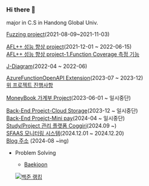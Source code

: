 ### Hi there 👋
major in C.S in Handong Global Univ.


[Fuzzing project](https://github.com/Hwangwoosam/fuzzing)(2021-08-09~2021-11-03)  

[AFL++ 성능 향상 project](https://github.com/Hwangwoosam/AFLplusplus)(2021-12-01 ~ 2022-06-15)  
[AFL++ 성능 향상 project-1.Function Coverage 측정 기능](https://github.com/Hwangwoosam/FunCov)

[J-Diagram](https://github.com/OH318/J-Diagram)(2022-04 ~ 2022-06)  

[AzureFunctionOpenAPI Extension](https://github.com/OSC-Masters-Team/azure-functions-openapi-extension)(2023-07 ~ 2023-12)  
[위 프로젝트 진행사항](https://github.com/OSC-Masters-Team/azure-functions-openapi-extension/wiki/AzureFunctionOpenAPI-%EC%A7%84%ED%96%89-%EC%83%81%ED%99%A9-%E2%80%90-%EC%9A%B0%EC%82%BC)

[MoneyBook 가계부 Project](https://github.com/Hwangwoosam/MoneyBook)(2023-06-01 ~ 일시중단)

[Back-End Proejct-Cloud Storage](https://github.com/Hwangwoosam/Back-EndProject)(2023-12 ~ 일시중단)  
[Back-End Proejct-Mini pay](https://github.com/Hwangwoosam/BackEnd-Mini-pay)(2024-04 ~ 일시중단)  
[Study/Project 관리 플랫폼 Coggiri](https://github.com/HAE-Side-Project/COKKIRI_Backend)(2024.09 ~)  
[SFAAS 모니터링 시스템](https://github.com/HAE-SMARTFACTORY-2/SFaaS-Server)(2024.12.01 ~ 2024.12.20)  
[Blog 주소](https://wood-codeatlas.tistory.com/) (2024-08 ~ing)
- Problem Solving    
  - [Baekjoon](https://www.acmicpc.net/user/sam1783)       
       
  [![백준 랭킹](http://mazassumnida.wtf/api/v2/generate_badge?boj=sam1783)](https://www.acmicpc.net/user/sam1783)   
<!--
**Hwangwoosam/Hwangwoosam** is a ✨ _special_ ✨ repository because its `README.md` (this file) appears on your GitHub profile.

Here are some ideas to get you started:

- 🔭 I’m currently working on ...
- 🌱 I’m currently learning ...
- 👯 I’m looking to collaborate on ...
- 🤔 I’m looking for help with ...
- 💬 Ask me about ...
- 📫 How to reach me: ...
- 😄 Pronouns: ...
- ⚡ Fun fact: ...
-->
